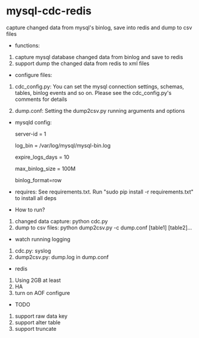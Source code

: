 # mysql-cdc-redis
capture changed data from mysql's binlog, save into redis and dump to csv files
* functions:                                                                                                                                                                           
 1. capture mysql database changed data from binlog and save to redis
 2. support dump the changed data from redis to xml files
 
* configure files:
 1. cdc_config.py: 
     You can set the mysql connection settings, schemas, tables, binlog events and so on.
     Please see the cdc_config.py's comments for details
 
 2. dump.conf:
    Setting the dump2csv.py running arguments and options 
 
* mysqld config:

   server-id       = 1

   log_bin         = /var/log/mysql/mysql-bin.log
   
   expire_logs_days    = 10
   
   max_binlog_size         = 100M
   
   binlog_format=row
 
* requires:
   See requirements.txt. Run "sudo pip install -r requirements.txt" to install all deps
 
* How to run?
 1. changed data capture: python cdc.py 
 2. dump to csv files:  python dump2csv.py -c dump.conf [table1] [table2]... 
 
* watch running logging
 1. cdc.py:  syslog 
 2. dump2csv.py:  dump.log in dump.conf
 
* redis
 1. Using 2GB at least 
 2. HA
 3. turn on AOF configure
 
* TODO
 1. support raw data key
 2. support alter table
 3. support truncate
